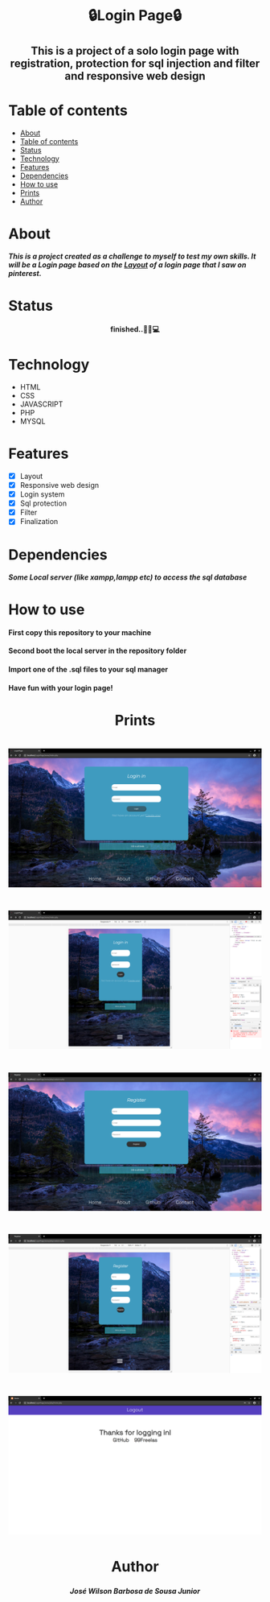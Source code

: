 # <h1 align="center">🔒Login Page🔒</h1>
## <p align="center">This is a project of a solo login page with registration, protection for sql injection and filter and responsive web design</p>

 # Table of contents
 
   * [About](#about)
   * [Table of contents](#table-of-contents)
   * [Status](#status)
   * [Technology](#technology)
   * [Features](#features)
   * [Dependencies](#dependencies)
   * [How to use](#how-to-use)
   * [Prints](#prints)
   * [Author](#author)
   

   
# About

##### This is a project created as a challenge to myself to test my own skills. It will be a Login page based on the [Layout](../layout/layout.md ) of a login page that I saw on pinterest.

# Status

#### <h4 align="center">finished..🚧🔨💻</h4>

# Technology

  * HTML
  * CSS
  * JAVASCRIPT
  * PHP
  * MYSQL
  
# Features

  - [x] Layout
  - [x] Responsive web design
  - [X] Login system
  - [X] Sql protection
  - [X] Filter
  - [X] Finalization
  
# Dependencies

##### Some Local server (like xampp,lampp etc) to access the sql database

# How to use

#### First copy this repository to your machine
#### Second boot the local server in the repository folder
#### Import one of the .sql files to your sql manager
#### Have fun with your login page!

# <h1 align="center">Prints</h1>
![Print One](./Prints/Home.png)
==============================
![Print Two](./Prints/HomeResponsive.png)
==============================
![Print Three](./Prints/Register.png)
==============================
![Print Four](./Prints/RegisterResponsive.png)
==============================
![Print Five](./Prints/ThanksForLoginIn.png)
==============================

  
# <h1 align="center">Author</h1>

##### <h5 align="center">José Wilson Barbosa de Sousa Junior</h5>
